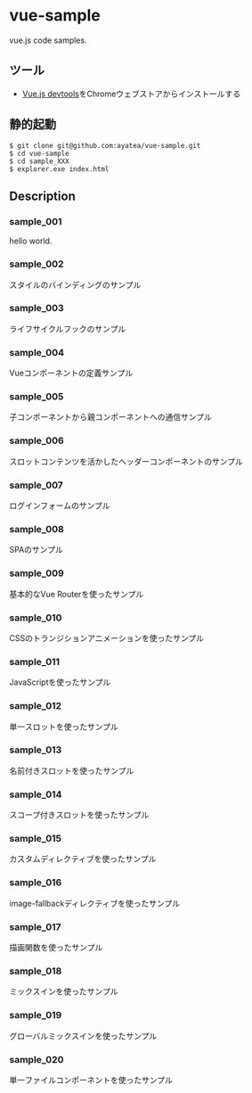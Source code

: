 # vue-sample
vue.js code samples.

## ツール
* [Vue.js devtools](https://chromewebstore.google.com/detail/vuejs-devtools/nhdogjmejiglipccpnnnanhbledajbpd?hl=ja)をChromeウェブストアからインストールする

## 静的起動
```
$ git clone git@github.com:ayatea/vue-sample.git
$ cd vue-sample
$ cd sample_XXX
$ explorer.exe index.html
```

## Description
### sample_001
hello world.

### sample_002
スタイルのバインディングのサンプル

### sample_003
ライフサイクルフックのサンプル

### sample_004
Vueコンポーネントの定義サンプル

### sample_005
子コンポーネントから親コンポーネントへの通信サンプル

### sample_006
スロットコンテンツを活かしたヘッダーコンポーネントのサンプル

### sample_007
ログインフォームのサンプル

### sample_008
SPAのサンプル

### sample_009
基本的なVue Routerを使ったサンプル

### sample_010
CSSのトランジションアニメーションを使ったサンプル

### sample_011
JavaScriptを使ったサンプル

### sample_012
単一スロットを使ったサンプル

### sample_013
名前付きスロットを使ったサンプル

### sample_014
スコープ付きスロットを使ったサンプル

### sample_015
カスタムディレクティブを使ったサンプル

### sample_016
image-fallbackディレクティブを使ったサンプル

### sample_017
描画関数を使ったサンプル

### sample_018
ミックスインを使ったサンプル

### sample_019
グローバルミックスインを使ったサンプル

### sample_020
単一ファイルコンポーネントを使ったサンプル
